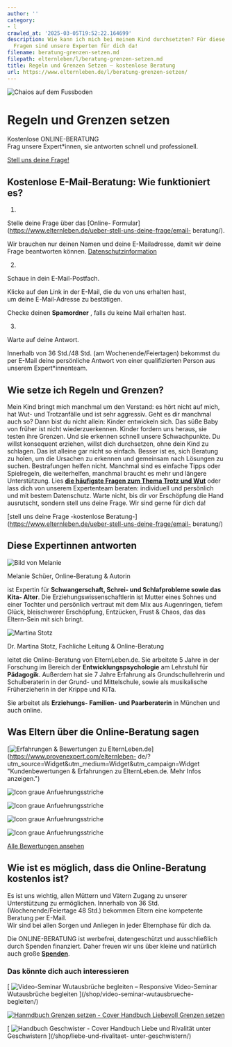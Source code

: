 ```yaml
---
author: ''
category:
- l
crawled_at: '2025-03-05T19:52:22.164699'
description: Wie kann ich mich bei meinem Kind durchsetzten? Für diese und andere
  Fragen sind unsere Experten für dich da!
filename: beratung-grenzen-setzen.md
filepath: elternleben/l/beratung-grenzen-setzen.md
title: Regeln und Grenzen Setzen – kostenlose Beratung
url: https://www.elternleben.de/l/beratung-grenzen-setzen/
---
```


![Chaios auf dem
Fussboden](/fileadmin/_processed_/e/f/csm_KIta_KInd_Chaos_auf_dem_Fussboden_Familienleben_43f7adec53.jpg)

#  Regeln und Grenzen setzen

Kostenlose ONLINE-BERATUNG  
Frag unsere Expert*innen, sie antworten schnell und professionell.

[ Stell uns deine Frage! ](/ueber-stell-uns-deine-frage/email-beratung/)

##  Kostenlose E-Mail-Beratung: Wie funktioniert es?

1.

Stelle deine Frage über das [Online-
Formular](https://www.elternleben.de/ueber-stell-uns-deine-frage/email-
beratung/).

Wir brauchen nur deinen Namen und deine E-Mailadresse, damit wir deine Frage
beantworten können.
[Datenschutzinformation](https://www.elternleben.de/datenschutzerklaerung/)

2.

Schaue in dein E-Mail-Postfach.

Klicke auf den Link in der E-Mail, die du von uns erhalten hast,  
um deine E-Mail-Adresse zu bestätigen.

Checke deinen **Spamordner** , falls du keine Mail erhalten hast.

3.

Warte auf deine Antwort.

Innerhalb von 36 Std./48 Std. (am Wochenende/Feiertagen) bekommst du per
E-Mail deine persönliche Antwort von einer qualifizierten Person aus unserem
Expert*innenteam.

##  Wie setze ich Regeln und Grenzen?



Mein Kind bringt mich manchmal um den Verstand: es hört nicht auf mich, hat
Wut- und Trotzanfälle und ist sehr aggressiv. Geht es dir manchmal auch so?
Dann bist du nicht allein: Kinder entwickeln sich. Das süße Baby von früher
ist nicht wiederzuerkennen. Kinder fordern uns heraus, sie testen ihre
Grenzen. Und sie erkennen schnell unsere Schwachpunkte. Du willst konsequent
erziehen, willst dich durchsetzen, ohne dein Kind zu schlagen. Das ist alleine
gar nicht so einfach. Besser ist es, sich Beratung zu holen, um die Ursachen
zu erkennen und gemeinsam nach Lösungen zu suchen. Bestrafungen helfen nicht.
Manchmal sind es einfache Tipps oder Spielregeln, die weiterhelfen, manchmal
braucht es mehr und längere Unterstützung. Lies **[die häufigste Fragen zum
Thema Trotz und Wut](https://www.elternleben.de/haeufige-fragen/trotz-wut/)**
oder lass dich von unserem Expertenteam beraten: individuell und persönlich
und mit bestem Datenschutz. Warte nicht, bis dir vor Erschöpfung die Hand
ausrutscht, sondern stell uns deine Frage. Wir sind gerne für dich da!

[stell uns deine Frage -kostenlose
Beratung-](https://www.elternleben.de/ueber-stell-uns-deine-frage/email-
beratung/)

##  Diese Expertinnen antworten

![Bild von
Melanie](/fileadmin/_processed_/0/e/csm_Melanie_Schu__er_klein_ab7d67e69e.jpg)

Melanie Schüer, Online-Beratung & Autorin

ist Expertin für **Schwangerschaft, Schrei- und Schlafprobleme sowie das Kita-
Alter**. Die Erziehungswissenschaftlerin ist Mutter eines Sohnes und einer
Tochter und persönlich vertraut mit dem Mix aus Augenringen, tiefem Glück,
bleischwerer Erschöpfung, Entzücken, Frust & Chaos, das das Eltern-Sein mit
sich bringt.

![Martina
Stotz](/fileadmin/_processed_/2/4/csm_Dr._Martina_Stotz_NAH_neu_90a21d79e3.jpeg)

Dr. Martina Stotz, Fachliche Leitung & Online-Beratung

leitet die Online-Beratung von ElternLeben.de. Sie arbeitete 5 Jahre in der
Forschung im Bereich der **Entwicklungspsychologie** am Lehrstuhl für
**Pädagogik**. Außerdem hat sie 7 Jahre Erfahrung als Grundschullehrerin und
Schulberaterin in der Grund- und Mittelschule, sowie als musikalische
Früherzieherin in der Krippe und KiTa.

Sie arbeitet als **Erziehungs- Familien- und Paarberaterin** in München und
auch online.

## Was Eltern über die Online-Beratung sagen

[![Erfahrungen & Bewertungen zu
ElternLeben.de](https://images.provenexpert.com/c3/cf/3939b565bac2b7fa43661fc112ec/widget_landscape_300_de_0.png)](https://www.provenexpert.com/elternleben-
de/?utm_source=Widget&utm_medium=Widget&utm_campaign=Widget "Kundenbewertungen
& Erfahrungen zu ElternLeben.de. Mehr Infos anzeigen.")

![Icon graue
Anfuehrungsstriche](/fileadmin/Assets/Icons/anfuehrungsstriche_grau.svg)

![Icon graue
Anfuehrungsstriche](/fileadmin/Assets/Icons/anfuehrungsstriche_grau.svg)

![Icon graue
Anfuehrungsstriche](/fileadmin/Assets/Icons/anfuehrungsstriche_grau.svg)

![Icon graue
Anfuehrungsstriche](/fileadmin/Assets/Icons/anfuehrungsstriche_grau.svg)

[Alle Bewertungen ansehen](https://www.provenexpert.com/elternleben-de/)

##  Wie ist es möglich, dass die Online-Beratung kostenlos ist?

Es ist uns wichtig, allen Müttern und Vätern Zugang zu unserer Unterstützung
zu ermöglichen. Innerhalb von 36 Std. (Wochenende/Feiertage 48 Std.) bekommen
Eltern eine kompetente Beratung per E-Mail.  
Wir sind bei allen Sorgen und Anliegen in jeder Elternphase für dich da.

Die ONLINE-BERATUNG ist werbefrei, datengeschützt und ausschließlich durch
Spenden finanziert. Daher freuen wir uns über kleine und natürlich auch große
**[Spenden](https://www.elternleben.de/spenden/)**.

### Das könnte dich auch interessieren

[ ![Video-Seminar Wutausbrüche begleiten –
Responsive](/fileadmin/_processed_/5/0/csm_VideoSeminar_Wutausbrueche_teaserbild_01_1a710cf8cb.png)
Video-Seminar Wutausbrüche begleiten ](/shop/video-seminar-wutausbrueche-
begleiten/)

[ ![Hanmdbuch Grenzen setzen -
Cover](/fileadmin/_processed_/b/9/csm_Handbuch_GrenzenSetzen_teaser_72893a643c.png)
Handbuch Liebevoll Grenzen setzen ](/shop/liebevoll-grenzen-setzen/)

[ ![Handbuch Geschwister -
Cover](/fileadmin/_processed_/8/f/csm_Handbuch_Geschwister_teaser_71dab28f58.png)
Handbuch Liebe und Rivalität unter Geschwistern ](/shop/liebe-und-rivalitaet-
unter-geschwistern/)

